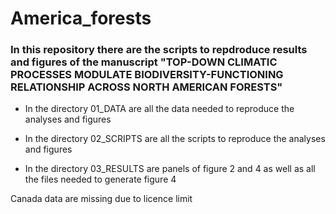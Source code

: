 # America_forests
### In this repository there are the scripts to repdroduce results and figures of the manuscript "TOP-DOWN CLIMATIC PROCESSES MODULATE BIODIVERSITY-FUNCTIONING RELATIONSHIP ACROSS NORTH AMERICAN FORESTS"

- In the directory 01_DATA are all the data needed to reproduce the analyses and figures

- In the directory 02_SCRIPTS are all the scripts to reproduce the analyses and figures

- In the directory 03_RESULTS are panels of figure 2 and 4 as well as all the files needed to generate figure 4

Canada data are missing due to licence limit
